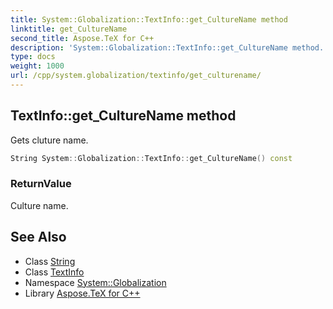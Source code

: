 ```yaml
---
title: System::Globalization::TextInfo::get_CultureName method
linktitle: get_CultureName
second_title: Aspose.TeX for C++
description: 'System::Globalization::TextInfo::get_CultureName method. Gets cluture name in C++.'
type: docs
weight: 1000
url: /cpp/system.globalization/textinfo/get_culturename/
---
```

## TextInfo::get_CultureName method


Gets cluture name.

```cpp
String System::Globalization::TextInfo::get_CultureName() const
```


### ReturnValue

Culture name.

## See Also

* Class [String](../../../system/string/)
* Class [TextInfo](../)
* Namespace [System::Globalization](../../)
* Library [Aspose.TeX for C++](../../../)

